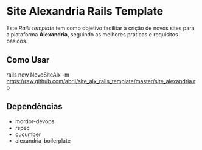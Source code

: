 Site Alexandria Rails Template
==============================

Este *Rails template* tem como objetivo facilitar a crição de novos sites para a
plataforma **Alexandria**, seguindo as melhores práticas e requisitos básicos.

Como Usar
---------

rails new NovoSiteAlx -m <https://raw.github.com/abril/site_alx_rails_template/master/site_alexandria.rb>

Dependências
------------

* mordor-devops
* rspec
* cucumber
* alexandria_boilerplate
